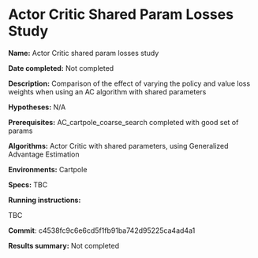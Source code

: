 # Actor Critic Shared Param Losses Study

**Name:** Actor Critic shared param losses study

**Date completed:** Not completed

**Description:** Comparison of the effect of varying the policy and value loss weights when using an AC algorithm with shared parameters

**Hypotheses:** N/A

**Prerequisites:** AC_cartpole_coarse_search completed with good set of params

**Algorithms:** Actor Critic with shared parameters, using Generalized Advantage Estimation

**Environments:** Cartpole

**Specs:** TBC

**Running instructions:**

TBC

**Commit**: c4538fc9c6e6cd5f1fb91ba742d95225ca4ad4a1

**Results summary:** Not completed
